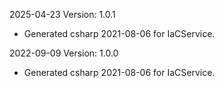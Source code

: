 2025-04-23 Version: 1.0.1
- Generated csharp 2021-08-06 for IaCService.

2022-09-09 Version: 1.0.0
- Generated csharp 2021-08-06 for IaCService.

